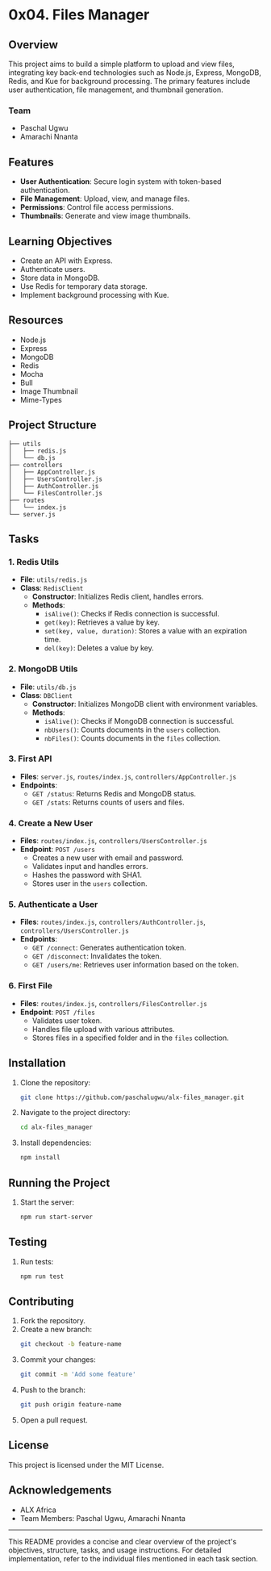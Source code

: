 # 0x04. Files Manager

## Overview
This project aims to build a simple platform to upload and view files, integrating key back-end technologies such as Node.js, Express, MongoDB, Redis, and Kue for background processing. The primary features include user authentication, file management, and thumbnail generation.

### Team
- Paschal Ugwu
- Amarachi Nnanta

## Features
- **User Authentication**: Secure login system with token-based authentication.
- **File Management**: Upload, view, and manage files.
- **Permissions**: Control file access permissions.
- **Thumbnails**: Generate and view image thumbnails.

## Learning Objectives
- Create an API with Express.
- Authenticate users.
- Store data in MongoDB.
- Use Redis for temporary data storage.
- Implement background processing with Kue.

## Resources
- Node.js
- Express
- MongoDB
- Redis
- Mocha
- Bull
- Image Thumbnail
- Mime-Types

## Project Structure
```
├── utils
│   ├── redis.js
│   └── db.js
├── controllers
│   ├── AppController.js
│   ├── UsersController.js
│   ├── AuthController.js
│   └── FilesController.js
├── routes
│   └── index.js
└── server.js
```

## Tasks

### 1. Redis Utils
- **File**: `utils/redis.js`
- **Class**: `RedisClient`
  - **Constructor**: Initializes Redis client, handles errors.
  - **Methods**:
    - `isAlive()`: Checks if Redis connection is successful.
    - `get(key)`: Retrieves a value by key.
    - `set(key, value, duration)`: Stores a value with an expiration time.
    - `del(key)`: Deletes a value by key.

### 2. MongoDB Utils
- **File**: `utils/db.js`
- **Class**: `DBClient`
  - **Constructor**: Initializes MongoDB client with environment variables.
  - **Methods**:
    - `isAlive()`: Checks if MongoDB connection is successful.
    - `nbUsers()`: Counts documents in the `users` collection.
    - `nbFiles()`: Counts documents in the `files` collection.

### 3. First API
- **Files**: `server.js`, `routes/index.js`, `controllers/AppController.js`
- **Endpoints**:
  - `GET /status`: Returns Redis and MongoDB status.
  - `GET /stats`: Returns counts of users and files.

### 4. Create a New User
- **Files**: `routes/index.js`, `controllers/UsersController.js`
- **Endpoint**: `POST /users`
  - Creates a new user with email and password.
  - Validates input and handles errors.
  - Hashes the password with SHA1.
  - Stores user in the `users` collection.

### 5. Authenticate a User
- **Files**: `routes/index.js`, `controllers/AuthController.js`, `controllers/UsersController.js`
- **Endpoints**:
  - `GET /connect`: Generates authentication token.
  - `GET /disconnect`: Invalidates the token.
  - `GET /users/me`: Retrieves user information based on the token.

### 6. First File
- **Files**: `routes/index.js`, `controllers/FilesController.js`
- **Endpoint**: `POST /files`
  - Validates user token.
  - Handles file upload with various attributes.
  - Stores files in a specified folder and in the `files` collection.

## Installation
1. Clone the repository:
   ```sh
   git clone https://github.com/paschalugwu/alx-files_manager.git
   ```
2. Navigate to the project directory:
   ```sh
   cd alx-files_manager
   ```
3. Install dependencies:
   ```sh
   npm install
   ```

## Running the Project
1. Start the server:
   ```sh
   npm run start-server
   ```

## Testing
1. Run tests:
   ```sh
   npm run test
   ```

## Contributing
1. Fork the repository.
2. Create a new branch:
   ```sh
   git checkout -b feature-name
   ```
3. Commit your changes:
   ```sh
   git commit -m 'Add some feature'
   ```
4. Push to the branch:
   ```sh
   git push origin feature-name
   ```
5. Open a pull request.

## License
This project is licensed under the MIT License.

## Acknowledgements
- ALX Africa
- Team Members: Paschal Ugwu, Amarachi Nnanta

---

This README provides a concise and clear overview of the project's objectives, structure, tasks, and usage instructions. For detailed implementation, refer to the individual files mentioned in each task section.
